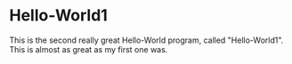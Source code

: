 # Hello-World1
This is the second really great Hello-World program, called "Hello-World1".   This is almost as great as my first one was.
